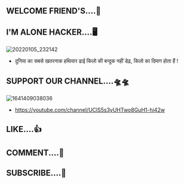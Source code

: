 ## WELCOME FRIEND'S....🎉

## I'M ALONE HACKER....🖥️

![20220105_232142](https://user-images.githubusercontent.com/96905918/148267759-c84e64a9-dcca-4349-b435-2f54ff35ab29.gif)


 - दुनिया का सबसे खतरनाक हथियार ढाई किलो की बन्दुक नहीं डेढ़, किलो का दिमाग होता हैं !

## SUPPORT OUR CHANNEL....🛸🛸

![1641409038036](https://user-images.githubusercontent.com/96905918/148273303-c5cc9f3d-30e2-4b70-8df6-aae68edf3440.png)

 - https://youtube.com/channel/UClS5s3yUHTwo8GuH1-hi42w

## LIKE....👍

## COMMENT....💬

## SUBSCRIBE....💝
